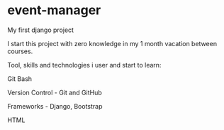 # event-manager

My first django project

I start this project with zero knowledge in my 1 month vacation between courses.

Tool, skills and technologies i user and start to learn:

Git Bash

Version Control - Git and GitHub

Frameworks - Django, Bootstrap

HTML

